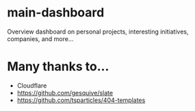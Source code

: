 # main-dashboard

Overview dashboard on personal projects, interesting initiatives, companies, and more...

# Many thanks to...

* Cloudflare
* https://github.com/gesquive/slate
* https://github.com/tsparticles/404-templates
